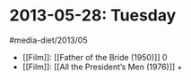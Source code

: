 #  2013-05-28: Tuesday
#media-diet/2013/05

* [[Film]]: [[Father of the Bride (1950)]] 0
* [[Film]]: [[All the President’s Men (1976)]] +
